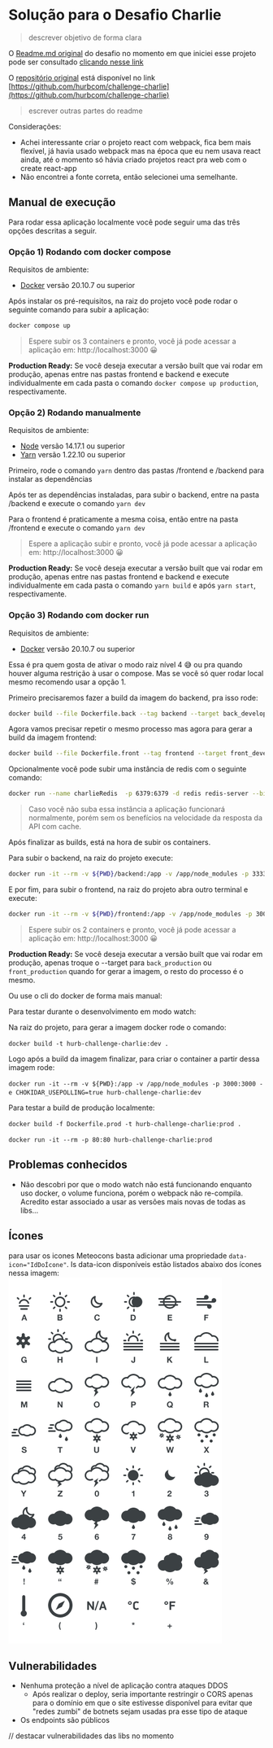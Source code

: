 # Solução para o Desafio Charlie

> descrever objetivo de forma clara

O [Readme.md original](./docs/CHALLENGE.md) do desafio no momento em que iniciei esse projeto pode ser consultado [clicando nesse link](./docs/CHALLENGE.md)

O [repositório original](https://github.com/hurbcom/challenge-charlie) está disponível no link [https://github.com/hurbcom/challenge-charlie](https://github.com/hurbcom/challenge-charlie)

> escrever outras partes do readme


Considerações:

- Achei interessante criar o projeto react com webpack, fica bem mais flexível, já havia usado webpack mas na época que eu nem usava react ainda, até o momento só hávia criado projetos react pra web com o create react-app
- Não encontrei a fonte correta, então selecionei uma semelhante.


## Manual de execução

Para rodar essa aplicação localmente você pode seguir uma das três opções descritas a seguir.

### Opção 1) Rodando com docker compose

Requisitos de ambiente:
- [Docker](https://www.docker.com/products/docker-desktop) versão 20.10.7 ou superior

Após instalar os pré-requisitos, na raiz do projeto você pode rodar o seguinte comando para subir a aplicação:

```sh
docker compose up
```
> Espere subir os 3 containers e pronto, você já pode acessar a aplicação em: http://localhost:3000 😀

**Production Ready:** Se você deseja executar a versão built que vai rodar em produção, apenas entre nas pastas frontend e backend e execute individualmente em cada pasta o comando `docker compose up production`, respectivamente.

### Opção 2) Rodando manualmente

Requisitos de ambiente:
- [Node](https://nodejs.org/en/) versão 14.17.1 ou superior
- [Yarn](https://yarnpkg.com/) versão 1.22.10 ou superior

Primeiro, rode o comando `yarn` dentro das pastas /frontend e /backend para instalar as dependências

Após ter as dependências instaladas, para subir o backend, entre na pasta /backend e execute o comando `yarn dev`

Para o frontend é praticamente a mesma coisa, então entre na pasta /frontend e execute o comando `yarn dev`

> Espere a aplicação subir e pronto, você já pode acessar a aplicação em: http://localhost:3000 😀

**Production Ready:** Se você deseja executar a versão built que vai rodar em produção, apenas entre nas pastas frontend e backend e execute individualmente em cada pasta o comando `yarn build` e após `yarn start`, respectivamente.

### Opção 3) Rodando com docker run

Requisitos de ambiente:
- [Docker](https://www.docker.com/products/docker-desktop) versão 20.10.7 ou superior

Essa é pra quem gosta de ativar o modo raiz nível 4 😅 ou pra quando houver alguma restrição à usar o compose. Mas se você só quer rodar local mesmo recomendo usar a opção 1.

Primeiro precisaremos fazer a build da imagem do backend, pra isso rode:

```sh
docker build --file Dockerfile.back --tag backend --target back_development .
```

Agora vamos precisar repetir o mesmo processo mas agora para gerar a build da imagem frontend:

```sh
docker build --file Dockerfile.front --tag frontend --target front_development . 
```

Opcionalmente você pode subir uma instância de redis com o seguinte comando:
```sh
docker run --name charlieRedis  -p 6379:6379 -d redis redis-server --bind '0.0.0.0' 
```
> Caso você não suba essa instância a aplicação funcionará normalmente, porém sem os benefícios na velocidade da resposta da API com cache.

Após finalizar as builds, está na hora de subir os containers.

Para subir o backend, na raiz do projeto execute:
```sh
docker run -it --rm -v ${PWD}/backend:/app -v /app/node_modules -p 3333:3333 -e REDIS_HOST=host.docker.internal -e NODE_ENV=development backend
```

E por fim, para subir o frontend, na raiz do projeto abra outro terminal e execute:
```sh
docker run -it --rm -v ${PWD}/frontend:/app -v /app/node_modules -p 3000:3000 -e CHOKIDAR_USEPOLLING=true -e NODE_ENV=development frontend
```

> Espere subir os 2 containers e pronto, você já pode acessar a aplicação em: http://localhost:3000 😀


**Production Ready:** Se você deseja executar a versão built que vai rodar em produção, apenas troque o --target para `back_production` ou `front_production` quando for gerar a imagem, o resto do processo é o mesmo.


Ou use o cli do docker de forma mais manual:


Para testar durante o desenvolvimento em modo watch:

Na raiz do projeto, para gerar a imagem docker rode o comando:

`docker build -t hurb-challenge-charlie:dev .`

Logo após a build da imagem finalizar, para criar o container a partir dessa imagem rode:

`docker run -it --rm -v ${PWD}:/app -v /app/node_modules -p 3000:3000 -e CHOKIDAR_USEPOLLING=true hurb-challenge-charlie:dev`

Para testar a build de produção localmente:

`docker build -f Dockerfile.prod -t hurb-challenge-charlie:prod .`

`docker run -it --rm -p 80:80 hurb-challenge-charlie:prod`

## Problemas conhecidos

- Não descobri por que o modo watch não está funcionando enquanto uso docker, o volume funciona, porém o webpack não re-compila. Acredito estar associado a usar as versões mais novas de todas as libs...



## Ícones

para usar os icones Meteocons basta adicionar uma propriedade `data-icon="IdDoÍcone"`. Is data-icon disponíveis estão listados abaixo dos ícones nessa imagem:
<img src="./docs/assets/meteocons-icons.png" alt="Imagem com os ícones disponíveis"/>


## Vulnerabilidades

- Nenhuma proteção a nível de aplicação contra ataques DDOS
  - Após realizar o deploy, seria importante restringir o CORS apenas para o domínio em que o site estivesse disponível para evitar que "redes zumbi" de botnets sejam usadas pra esse tipo de ataque
- Os endpoints são públicos

// destacar vulnerabilidades das libs no momento

